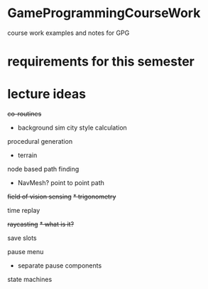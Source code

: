 # GameProgrammingCourseWork
course work examples and notes for GPG

# requirements for this semester

# lecture ideas

~~co-routines~~
  * background sim city style calculation
  
procedural generation
  * terrain
  
node based path finding
  * NavMesh? point to point path
  
~~field of vision sensing~~
  ~~* trigonometry~~
  
time replay

~~raycasting~~
  ~~* what is it?~~
  
save slots

pause menu
  * separate pause components

state machines
